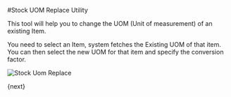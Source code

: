 #Stock UOM Replace Utility

This tool will help you to change the UOM (Unit of measurement) of an existing Item.

You need to select an Item, system fetches the Existing UOM of that item. You can then select the new UOM for that item 
and specify the conversion factor.

<img class="screenshot" alt="Stock Uom Replace" src="assets/img/stock/uom-replace.png">

{next}
